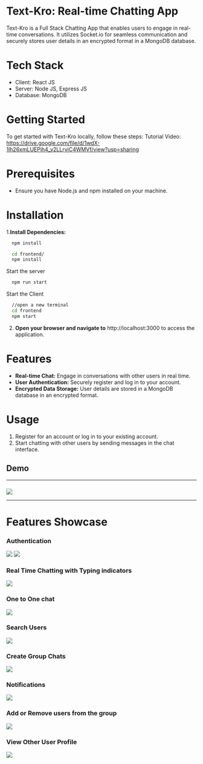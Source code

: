 
# Text-Kro: Real-time Chatting App

Text-Kro is a Full Stack Chatting App that enables users to engage in real-time conversations. It utilizes Socket.io for seamless communication and securely stores user details in an encrypted format in a MongoDB database.

# Tech Stack

- Client: React JS
- Server: Node JS, Express JS
- Database: MongoDB

# Getting Started

To get started with Text-Kro locally, follow these steps:
Tutorial Video: https://drive.google.com/file/d/1wdX-1lh26xmLUEPih4_v2LLrvjC4WMVf/view?usp=sharing 

# Prerequisites
- Ensure you have Node.js and npm installed on your machine.

# Installation

1.**Install Dependencies:**

```bash
  npm install
```

```bash
  cd frontend/
  npm install
```

Start the server

```bash
  npm run start
```
Start the Client

```bash
  //open a new terminal
  cd frontend
  npm start
```


2. **Open your browser and navigate to**
http://localhost:3000 to access the application.

# Features
- **Real-time Chat:** Engage in conversations with other users in real time.
- **User Authentication:** Securely register and log in to your account.
- **Encrypted Data Storage:** User details are stored in a MongoDB database in an encrypted format.

# Usage
1. Register for an account or log in to your existing account.
2. Start chatting with other users by sending messages in the chat interface.
  
## Demo

<hr/>

<h3 align="center"></h3>

![](./Images/group+notif.png)

<hr/>
  
# Features Showcase

### Authentication
![](.Images/login.png)
![](.Images/signup.png)
### Real Time Chatting with Typing indicators
![](https://github.com/piyush-eon/mern-chat-app/blob/master/screenshots/real-time.PNG)
### One to One chat
![](https://github.com/piyush-eon/mern-chat-app/blob/master/screenshots/mainscreen.PNG)
### Search Users
![](https://github.com/piyush-eon/mern-chat-app/blob/master/screenshots/search.PNG)
### Create Group Chats
![](https://github.com/piyush-eon/mern-chat-app/blob/master/screenshots/new%20grp.PNG)
### Notifications 
![](https://github.com/piyush-eon/mern-chat-app/blob/master/screenshots/group%20%2B%20notif.PNG)
### Add or Remove users from the group
![](https://github.com/piyush-eon/mern-chat-app/blob/master/screenshots/add%20rem.PNG)
### View Other User Profile
![](https://github.com/piyush-eon/mern-chat-app/blob/master/screenshots/profile.PNG)


  

